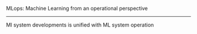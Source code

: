 
MLops: Machine Learning from an operational perspective

---

Ml system developments is unified with ML system operation

